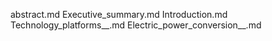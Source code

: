 abstract.md
Executive_summary.md
Introduction.md
Technology_platforms__.md
Electric_power_conversion__.md